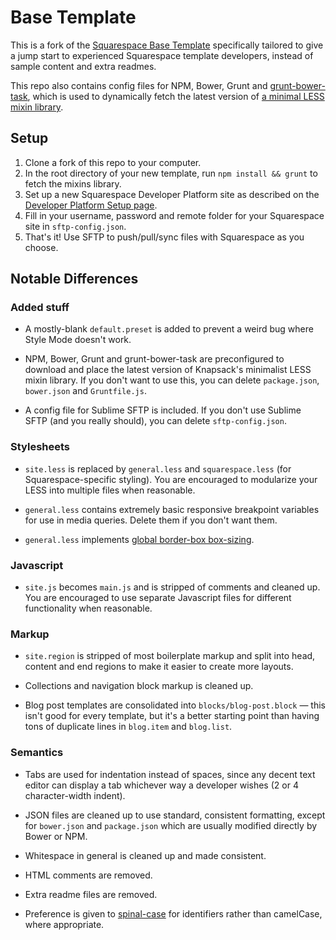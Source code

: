Base Template
=============

This is a fork of the [Squarespace Base Template](https://github.com/Squarespace/base-template) specifically tailored to give a jump start to experienced Squarespace template developers, instead of sample content and extra readmes.

This repo also contains config files for NPM, Bower, Grunt and [grunt-bower-task](https://github.com/yatskevich/grunt-bower-task), which is used to dynamically fetch the latest version of [a minimal LESS mixin library](https://github.com/knapsackco/mixins).


Setup
-----

1. Clone a fork of this repo to your computer.
2. In the root directory of your new template, run `npm install && grunt` to fetch the mixins library.
3. Set up a new Squarespace Developer Platform site as described on the [Developer Platform Setup page](http://developers.squarespace.com/initial-setup/).
4. Fill in your username, password and remote folder for your Squarespace site in `sftp-config.json`.
5. That's it! Use SFTP to push/pull/sync files with Squarespace as you choose.


Notable Differences
-------------------

### Added stuff

- A mostly-blank `default.preset` is added to prevent a weird bug where Style Mode doesn't work.

- NPM, Bower, Grunt and grunt-bower-task are preconfigured to download and place the latest version of Knapsack's minimalist LESS mixin library. If you don't want to use this, you can delete `package.json`, `bower.json` and `Gruntfile.js`.

- A config file for Sublime SFTP is included. If you don't use Sublime SFTP (and you really should), you can delete `sftp-config.json`.

### Stylesheets

- `site.less` is replaced by `general.less` and `squarespace.less` (for Squarespace-specific styling). You are encouraged to modularize your LESS into multiple files when reasonable.

- `general.less` contains extremely basic responsive breakpoint variables for use in media queries. Delete them if you don't want them.

- `general.less` implements [global border-box box-sizing](http://www.paulirish.com/2012/box-sizing-border-box-ftw/).

### Javascript

- `site.js` becomes `main.js` and is stripped of comments and cleaned up. You are encouraged to use separate Javascript files for different functionality when reasonable.

### Markup

- `site.region` is stripped of most boilerplate markup and split into head, content and end regions to make it easier to create more layouts.

- Collections and navigation block markup is cleaned up.

- Blog post templates are consolidated into `blocks/blog-post.block` — this isn't good for every template, but it's a better starting point than having tons of duplicate lines in `blog.item` and `blog.list`.

### Semantics

- Tabs are used for indentation instead of spaces, since any decent text editor can display a tab whichever way a developer wishes (2 or 4 character-width indent).

- JSON files are cleaned up to use standard, consistent formatting, except for `bower.json` and `package.json` which are usually modified directly by Bower or NPM.

- Whitespace in general is cleaned up and made consistent.

- HTML comments are removed.

- Extra readme files are removed.

- Preference is given to [spinal-case](http://en.wikipedia.org/wiki/Letter_case#Special_case_styles) for identifiers rather than camelCase, where appropriate.
